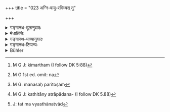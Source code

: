 +++
title = "023 अग्नि-वायु-रविभ्यस् तु"

+++

<details><summary>गङ्गानथ-मूलानुवादः</summary>

From out of (the three deities) Agni, Vāyu and Ravi, he extracted, for the due fulfilment of sacrifices, the eternal Brahman, threefold, in the forms of ‘Ṛk,’ ‘Yajuṣ’ and ‘Sāman.’—(23)
</details>

<details><summary>मेधातिथिः</summary>

"तिस्र एव देवताः" अग्निप्रभृतय इति नैरुक्ताः (निर् ७.५), सत्य् अप्य् अभिधाननानात्वे । अतस् तेन दर्शनेनोच्यते । एताभ्यस् तिसृभ्यो यज्ञसिद्ध्यर्थम् । यागसंप्रदानत्वात् तासां चतुर्थी । **त्रयम् ऋग्यजुःसामलक्षणं ब्रह्म** वेदाख्यं **दुदोह** । द्विकर्मको ऽयं धातुः । प्रधानं कर्म त्रयम् । अप्रधानेन द्वितीयेन कर्मणा भवितव्यम् । न च तद् अस्ति । अतः पञ्चम्य् एवेयम् इति मन्यामहे । अग्न्यादिभ्यो दुदोह, अक्षारयद् अभावयत् । 

- <u>कथं</u> पुनर् अग्न्यादिभ्यो वर्णात्मा शब्दो मन्त्रवाक्यानि ब्राह्मणवाक्यानि च भवेयुः । 

- <u>किं</u> नोपपद्यते । कः शक्तीर् अदृष्टा असतीर् वक्तुम् अर्हति । 

- <u>नाख्यातार्थो</u> विकल्पयितुं युक्तः । पञ्चमी तर्हि किमर्था[^६१] । "दुहियाचि" इति द्वितीयया भवितव्यम् । किं च दृष्टप्रमाणविरोधी प्राग्वृत्तो ऽर्थ उच्यमानो न[^६२] मनःपरितोषम्[^६३] आधत्ते प्रामाणिकानाम् । 


[^६३]:
     M G: manasaḥ paritoṣam


[^६२]:
     M G 1st ed. omit: na


[^६१]:
     M G J: kimartham (I follow DK 5:88)

- <u>परिहृतो</u> विरोधः स्वरूपपरत्वाश्रयणेनैषाम् आगमानाम् "ऋग्वेद एवाग्नेर् अजायत, यजुर्वेदो वायोः, सामवेद आदित्यात्" (ऐत्ब् २५.७) इति । अग्न्यादयो ऽपि देवता ऐश्वर्यभाजो निरतिशयशक्तिश् च प्रजापतिः, तत्र का नामानुपपत्तिः । अस्मिन् दर्शने पञ्चम्य् अपि विवक्ष्या । अतः कारकाणि कथितानि यत्रापादनसंज्ञेत्य्[^६४] अपादानविवक्षायां भाष्ये समर्थितानि (पत् ओन् पाण् १.४.५१) । 


[^६४]:
     M G J: kathitāny atrāpādana- (I follow DK 5.88)

- <u>अन्यदर्शने</u> कथम् । 

- <u>चतुर्थी</u> तावद् युक्तैव । अर्थवादाश् चैते । तत्र द्वितीयं कर्म आत्मैव "प्रजापतिर् आत्मानं दुदोह" । दोहनं चाध्यापनं परसंक्रान्तिसामान्येन । 

- अथापि पञ्चमी । तत्राप्य् आग्नेया मन्त्रा आदाव् ऋग्वेदे, अतः "अग्नेर् अजायत" (ऐत्ब् ५.३२) इत्य् उच्यते, यजुर्वेदे ऽपि "इषे त्वोर्जे त्वा" (त्स् १.१.१) इति । इड् अन्नम्, तन् मध्यस्थानत्वाद्[^६५] वायुना वर्षदानेन क्रियते । ऊर्क् प्राणः, स वायुर् एव । अत आदितो वायुकार्यसंबन्धाद् वायोर् इत्य् उपमा । अथ वा, आध्वर्यवम् आर्त्व्ज्यं बहुप्रकाराश् चेष्टाश् च सर्वा वायोर् इत्य् अनेन सामान्येन वायोर् जन्म यजुर्वेदस्य । अनधिकारस्य सामगीत्ययोग्यत्वाद् उत्तमाध्ययनानि सामानि, उत्तमस्थानश् चादित्य इति ॥ २३ ॥


[^६५]:
     J: tat ma vyasthānatvād
</details>

<details><summary>गङ्गानथ-भाष्यानुवादः</summary>

There are only three deities, Agni, Vāyu, and Ravi,—say the followers of the Nirukta; even though these three have several names; and in accordance with this theory the text would mean as follows:—‘*For the due fulfilment of the sacrifices*,’ *to these three deities*,—the Dative ending (in the term ‘*agnivāyuravibhyaḥ*’) being due to the fact of these three deities being the recipients of the sacrificial offerings,—‘*he milked the Brahman*,’ called ‘Veda’, ‘*in the forms of Ṛk, Yajuṣ and* *Sāman*.’

But as a matter of fact, the root (in ‘*dudoha*’ ‘milked’) is one that should have two objects; it has its primary object in the form of ‘*trayam*’; and it should have a second, the secondary, object; but there is no such secondary object in the sentence. Hence we conclude that the term ‘*ravibhyaḥ*’ should be taken in the Ablative case; the meaning being—‘*From out of the three deities, Agni &c, he extracted*’—made to flow, produced—\[the Veda\].

*Question*:—“How could the words, the mantra-texts and the
Brāhmaṇa-texts (of which the Veda consists)—which are made up of letters—come out of Agni and other deities?” *Answer*:—Why is this not possible? In regard to invisible forces, who can say that they do not exist?

\[An objection is raised against the second interpretation preferred by the Bhāṣya\]—“It is not right to alter the meaning of the verb (‘*dundoha*,’ ‘milked’); so that (if the root retains its own meaning) how could we havo the Ablative (in ‘*agnivāyuravibhyaḥ*’)? It should take the Accusative ending, according to the grammatical rule under Pāṇini’s Sūtra 1.4.51, which lays down that the roots ‘*duhi*,’ ‘*yāci*’ &c., take two objects, and the source from which the ‘milking’ is done is the secondary object. Further, the mind of reasonable men is not satisfied when what is described as having happened in the past is something that is not compatible with the ordinary sources of knowledge.”

This incongruity becomes explained away when we take the statement as referring to the framework of the Vedas; the meaning being that the
*Ṛgveda* came out of Agni, the *Yajurveda* out of Vāyu and the
*Sāmaveda* out of Ravi. Then again, it has to be borne in mind that Agni
and the rest are *deities* endowed with superior potencies, and Prajāpati is possessed of unexcelled powers; so that what can be impossible for these? Under this explanation full significance should attach to the Ablative; so that the case-relation being already expressed (by the Ablative), and the Ablative being duly significant, it is the Ablative that is used \[and not the Accusative, which has been laid down in Pāṇini 1.4.51 as to be used only in cases where the case-relation is *not* otherwise expressed\]; this has been fully justified in the Bhāṣya (of Patañjali).

*Question*:—“If the said theory be not accepted, what would be the
explanation of the word ‘*agnivāyuravibhyaḥ*’ then?”

*Answer*:—In that case, we have already said that it could be taken as
the Dative; and (as regards the necessity of the verb ‘*dudoha*,’ ‘milked,’ having a secondary object) it has to be borne in mind that all that is here stated is mere *vāda*. So that (physical impossibilities being not counted) ‘*ātman*’ may be taken as the required secondary object,—the meaning being that ‘Prajāpati milked himself (of the Veda)’ \[‘*for* *the sake of Agni, and Ravi*’\]. And further, ‘milking’ may be taken in the sense of *teaching*, which resembles the act of *milking* in consisting of *transferring a thing from one receptacle into another*. \[So that the passage would mean that ‘he taught the Veda to Agni &c.’\] Even when the word ‘*agnivāyuravibhyaḥ*’ is taken as Ablative, the statement can be justified on the ground that the opening verses of the *Ṛgveda* speak of Agni,—this fact being what is meant by the statement ‘the Ṛgveda came out of Agni.’ Similarly, the opening verse of the Yajurveda is ‘*Iṣe tvorje*’ &c., whore the term ‘*iṭ*’ (the base in ‘*iṣe*’) means *food*, and food is produced by Vāyu, which is present within the food, by the bestowing (upon it) of rain; ‘*urk*’ (the base in the second word ‘*urje*’) means *life-breath*, and this is
*Vāyu* (Air) itself; thus since the Yajurveda opens with the description
of the effects of *Vāyu*, we have the metaphorical expression that ‘it came *out of Vāyu*.’ Or, the duties of the *Adhvaryu* and the functions of the *Ṛtviks* (which form the subject-matter of the *Yajurveda*) all consist of so many forms of activity; and all activity proceeds from
*Vāyu*; hence it is on the basis of this similarity that the Yajurveda
is spoken of as *coming out of Vāyu*. Lastly, as regards the the singing of the Sāman cannot be done except by persons specially qualified for it; hence the *Sāma* *verses* are such as can be duly read by only the best among men, and Ravi (the Sun) occupies the highest point in space \[and on this fact is based the statement that the *Sāmaveda* came out of *Ravi* \].—(23)
</details>

<details><summary>गङ्गानथ-टिप्पन्यः</summary>

There are two explanations of this verse, supplied by Medhātithi:—(1) ‘For the sake of the accomplishment of the sacrifice to Agni, Vāyu and Sūrya, He produced the Veda,’ and (2) ‘Out of Agni......He produced the Veda’;—the latter being preferred, for reasons adduced in the *Bhāṣya*.

Burnell has a curious note here to the effect that—‘This myth of the creation of the Vedas differs from the Sāṅkhya account, *according to which they are eternal and issue from Brahmā’s mouth*.’ It was necessary to supply references to the work on Sāṅkhya here referred to.

*Medhātithi* (p. 19, 1. 9) ‘*Asmindarśane*’—etc. This refers to the
passage in the *Mahāhhāṣya* (Nirṇayasāgara edition, ‘Vol. II, p. 265, l. 18).

A similar use of the Ablative ending we find in 2. 77.

Do. (p. 19, l. 11) ‘*Dohanañchādhyāpanam*’—In this case *ravibhyaḥ* would be the *Dative* form.
</details>

<details><summary>Bühler</summary>

023	But from fire, wind, and the sun he drew forth the threefold eternal Veda, called Rik, Yagus, and Saman, for the due performance of the sacrifice.
</details>
